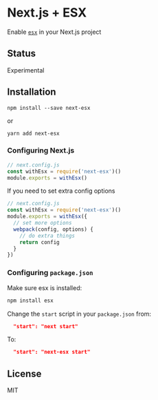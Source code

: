 # Next.js + ESX

Enable [`esx`](https://github.com/esxjs/esx) in your Next.js project

## Status

Experimental

## Installation

```
npm install --save next-esx
```

or

```
yarn add next-esx
```

### Configuring Next.js

```js
// next.config.js
const withEsx = require('next-esx')()
module.exports = withEsx()
```

If you need to set extra config options

```js
// next.config.js
const withEsx = require('next-esx')()
module.exports = withEsx({
  // set more options 
  webpack(config, options) {
    // do extra things
    return config
  }
})
```

### Configuring `package.json`

Make sure esx is installed:

```sh
npm install esx
```

Change the `start` script in your `package.json` from:

```json
  "start": "next start"
```

To:

```json
  "start": "next-esx start"
```

## License

MIT